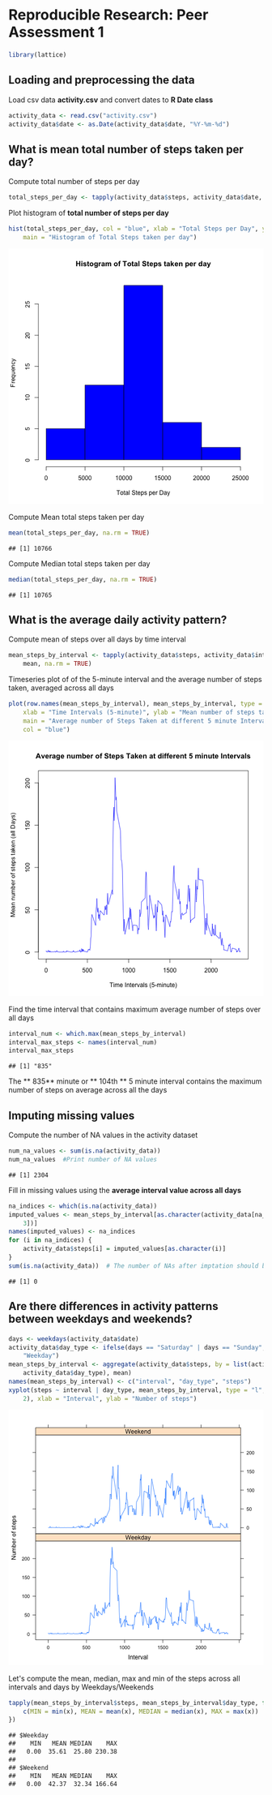 # Reproducible Research: Peer Assessment 1

```r
library(lattice)
```



## Loading and preprocessing the data
Load csv data **activity.csv** and convert dates to **R Date class**  

```r
activity_data <- read.csv("activity.csv")
activity_data$date <- as.Date(activity_data$date, "%Y-%m-%d")
```


## What is mean total number of steps taken per day?
Compute total number of steps per day  

```r
total_steps_per_day <- tapply(activity_data$steps, activity_data$date, sum)
```

Plot histogram of **total number of steps per day**

```r
hist(total_steps_per_day, col = "blue", xlab = "Total Steps per Day", ylab = "Frequency", 
    main = "Histogram of Total Steps taken per day")
```

![plot of chunk unnamed-chunk-4](figure/unnamed-chunk-4.png) 

Compute Mean total steps taken per day

```r
mean(total_steps_per_day, na.rm = TRUE)
```

```
## [1] 10766
```


Compute Median total steps taken per day

```r
median(total_steps_per_day, na.rm = TRUE)
```

```
## [1] 10765
```


## What is the average daily activity pattern?
Compute mean of steps over all days by time interval

```r
mean_steps_by_interval <- tapply(activity_data$steps, activity_data$interval, 
    mean, na.rm = TRUE)
```

Timeseries plot of of the 5-minute interval and the average number of steps taken, averaged across all days

```r
plot(row.names(mean_steps_by_interval), mean_steps_by_interval, type = "l", 
    xlab = "Time Intervals (5-minute)", ylab = "Mean number of steps taken (all Days)", 
    main = "Average number of Steps Taken at different 5 minute Intervals", 
    col = "blue")
```

![plot of chunk unnamed-chunk-8](figure/unnamed-chunk-8.png) 

Find the time interval that contains maximum average number of steps over all days

```r
interval_num <- which.max(mean_steps_by_interval)
interval_max_steps <- names(interval_num)
interval_max_steps
```

```
## [1] "835"
```

The ** 835** minute  or ** 104th ** 5 minute interval contains the maximum number of steps on average across all the days


## Imputing missing values
Compute the number of NA values in the activity dataset

```r
num_na_values <- sum(is.na(activity_data))
num_na_values  #Print number of NA values
```

```
## [1] 2304
```


Fill in missing values using the **average interval value across all days**

```r
na_indices <- which(is.na(activity_data))
imputed_values <- mean_steps_by_interval[as.character(activity_data[na_indices, 
    3])]
names(imputed_values) <- na_indices
for (i in na_indices) {
    activity_data$steps[i] = imputed_values[as.character(i)]
}
sum(is.na(activity_data))  # The number of NAs after imptation should be 0
```

```
## [1] 0
```


## Are there differences in activity patterns between weekdays and weekends?


```r
days <- weekdays(activity_data$date)
activity_data$day_type <- ifelse(days == "Saturday" | days == "Sunday", "Weekend", 
    "Weekday")
mean_steps_by_interval <- aggregate(activity_data$steps, by = list(activity_data$interval, 
    activity_data$day_type), mean)
names(mean_steps_by_interval) <- c("interval", "day_type", "steps")
xyplot(steps ~ interval | day_type, mean_steps_by_interval, type = "l", layout = c(1, 
    2), xlab = "Interval", ylab = "Number of steps")
```

![plot of chunk unnamed-chunk-12](figure/unnamed-chunk-12.png) 

Let's compute the mean, median, max and min of the steps across all intervals and days by Weekdays/Weekends

```r
tapply(mean_steps_by_interval$steps, mean_steps_by_interval$day_type, function(x) {
    c(MIN = min(x), MEAN = mean(x), MEDIAN = median(x), MAX = max(x))
})
```

```
## $Weekday
##    MIN   MEAN MEDIAN    MAX 
##   0.00  35.61  25.80 230.38 
## 
## $Weekend
##    MIN   MEAN MEDIAN    MAX 
##   0.00  42.37  32.34 166.64
```


